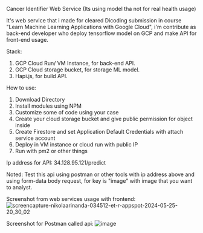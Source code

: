 Cancer Identifier Web Service
(Its using model tha not for real health usage)

It's web service that i made for cleared Dicoding submission in course "Learn Machine Learning Applications with Google Cloud", i'm contribute as back-end developer who deploy tensorflow model on GCP and make API for front-end usage.

Stack:
1. GCP Cloud Run/ VM Instance, for back-end API.
2. GCP Cloud storage bucket, for storage ML model.
4. Hapi.js, for build API.

How to use:
1. Download Directory
2. Install modules using NPM
3. Customize some of code using your case
4. Create your cloud storage bucket and give public permission for object inside
5. Create Firestore and set Application Default Credentials with attach service account
6. Deploy in VM instance or cloud run with public IP
7. Run with pm2 or other things

Ip address for API:
34.128.95.121/predict

Noted:
Test this api using postman or other tools with ip address above and using form-data body request, for key is "image" with image that you want to analyst.

Screenshot from web services usage with frontend:
![screencapture-nikolaarinanda-034512-et-r-appspot-2024-05-25-20_30_02](https://github.com/nikola4512/cancer-identifier/assets/43138798/d88b73ba-7d6f-4635-a938-ad45ebf1bf3c)

Screenshot for Postman called api:
![image](https://github.com/nikola4512/cancer-identifier/assets/43138798/1d71c32c-1c52-48d8-84bb-223a18bc2370)
